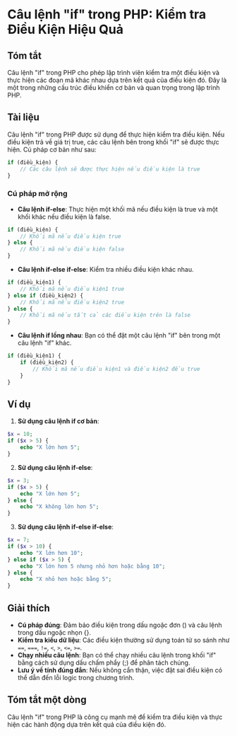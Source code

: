 <!--
Meta Description: # Câu lệnh "if" trong PHP: Kiểm tra Điều Kiện Hiệu Quả ## Tóm tắt Câu lệnh "if" trong PHP cho phép lập trình viên kiểm tra một điều kiện và thực hiện ...
Meta Keywords: điều, câu, lệnh, kiện, trong
-->

# Câu lệnh "if" trong PHP: Kiểm tra Điều Kiện Hiệu Quả

## Tóm tắt
Câu lệnh "if" trong PHP cho phép lập trình viên kiểm tra một điều kiện và thực hiện các đoạn mã khác nhau dựa trên kết quả của điều kiện đó. Đây là một trong những cấu trúc điều khiển cơ bản và quan trọng trong lập trình PHP.

## Tài liệu
Câu lệnh "if" trong PHP được sử dụng để thực hiện kiểm tra điều kiện. Nếu điều kiện trả về giá trị true, các câu lệnh bên trong khối "if" sẽ được thực hiện. Cú pháp cơ bản như sau:

```php
if (điều_kiện) {
    // Các câu lệnh sẽ được thực hiện nếu điều kiện là true
}
```

### Cú pháp mở rộng
- **Câu lệnh if-else**: Thực hiện một khối mã nếu điều kiện là true và một khối khác nếu điều kiện là false.
  
```php
if (điều_kiện) {
    // Khối mã nếu điều kiện true
} else {
    // Khối mã nếu điều kiện false
}
```

- **Câu lệnh if-else if-else**: Kiểm tra nhiều điều kiện khác nhau.

```php
if (điều_kiện1) {
    // Khối mã nếu điều kiện1 true
} else if (điều_kiện2) {
    // Khối mã nếu điều kiện2 true
} else {
    // Khối mã nếu tất cả các điều kiện trên là false
}
```

- **Câu lệnh if lồng nhau**: Bạn có thể đặt một câu lệnh "if" bên trong một câu lệnh "if" khác.

```php
if (điều_kiện1) {
    if (điều_kiện2) {
        // Khối mã nếu điều kiện1 và điều kiện2 đều true
    }
}
```

## Ví dụ
1. **Sử dụng câu lệnh if cơ bản**:
```php
$x = 10;
if ($x > 5) {
    echo "X lớn hơn 5";
}
```

2. **Sử dụng câu lệnh if-else**:
```php
$x = 3;
if ($x > 5) {
    echo "X lớn hơn 5";
} else {
    echo "X không lớn hơn 5";
}
```

3. **Sử dụng câu lệnh if-else if-else**:
```php
$x = 7;
if ($x > 10) {
    echo "X lớn hơn 10";
} else if ($x > 5) {
    echo "X lớn hơn 5 nhưng nhỏ hơn hoặc bằng 10";
} else {
    echo "X nhỏ hơn hoặc bằng 5";
}
```

## Giải thích
- **Cú pháp đúng**: Đảm bảo điều kiện trong dấu ngoặc đơn () và câu lệnh trong dấu ngoặc nhọn {}.
- **Kiểm tra kiểu dữ liệu**: Các điều kiện thường sử dụng toán tử so sánh như `==`, `===`, `!=`, `<`, `>`, `<=`, `>=`.
- **Chạy nhiều câu lệnh**: Bạn có thể chạy nhiều câu lệnh trong khối "if" bằng cách sử dụng dấu chấm phẩy (;) để phân tách chúng.
- **Lưu ý về tính đúng đắn**: Nếu không cẩn thận, việc đặt sai điều kiện có thể dẫn đến lỗi logic trong chương trình.

## Tóm tắt một dòng
Câu lệnh "if" trong PHP là công cụ mạnh mẽ để kiểm tra điều kiện và thực hiện các hành động dựa trên kết quả của điều kiện đó.